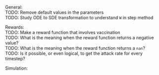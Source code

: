 General:<br>
TODO: Remove default values in the parameters<br>
TODO: Study ODE to SDE transformation to understand `W` in step method<br>

Rewards:<br>
TODO: Make a reward function that involves vaccination<br>
TODO: What is the meaning when the reward function returns a negative value?<br>
TODO: What is the meaning when the reward function returns a `nan`?<br>
TODO: Is it possible, or even logical, to get the attack rate for every timestep?<br>

Simulation: